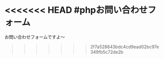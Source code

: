 <<<<<<< HEAD
#phpお問い合わせフォーム
=======
お問い合わせフォームですよ～
>>>>>>> 2f7a528643bdc4cd9ead02bc97e349fb5c72de2b
